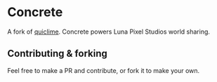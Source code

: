 # Concrete

A fork of [quiclime](https://git.skye.vg/me/quiclime). Concrete powers Luna Pixel Studios world sharing.

## Contributing & forking

Feel free to make a PR and contribute, or fork it to make your own.